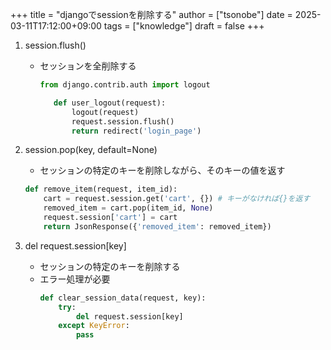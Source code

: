 +++
title = "djangoでsessionを削除する"
author = ["tsonobe"]
date = 2025-03-11T17:12:00+09:00
tags = ["knowledge"]
draft = false
+++

1.  session.flush()
    -   セッションを全削除する
        ```python
        from django.contrib.auth import logout

           def user_logout(request):
               logout(request)
               request.session.flush()
               return redirect('login_page')
        ```

2.  session.pop(key, default=None)

    -   セッションの特定のキーを削除しながら、そのキーの値を返す

    <!--listend-->

    ```python
    def remove_item(request, item_id):
        cart = request.session.get('cart', {}) # キーがなければ{}を返す
        removed_item = cart.pop(item_id, None)
        request.session['cart'] = cart
        return JsonResponse({'removed_item': removed_item})
    ```

3.  del request.session[key]
    -   セッションの特定のキーを削除する
    -   エラー処理が必要
        ```python
        def clear_session_data(request, key):
            try:
                del request.session[key]
            except KeyError:
                pass
        ```
